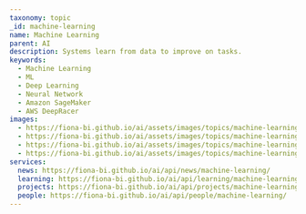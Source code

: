 ```yaml
---
taxonomy: topic
_id: machine-learning
name: Machine Learning
parent: AI
description: Systems learn from data to improve on tasks.
keywords:
  - Machine Learning
  - ML
  - Deep Learning
  - Neural Network
  - Amazon SageMaker
  - AWS DeepRacer
images:
  - https://fiona-bi.github.io/ai/assets/images/topics/machine-learning.jpg
  - https://fiona-bi.github.io/ai/assets/images/topics/machine-learning-2.jpg
  - https://fiona-bi.github.io/ai/assets/images/topics/machine-learning-3.jpg
  - https://fiona-bi.github.io/ai/assets/images/topics/machine-learning-4.jpg
services:
  news: https://fiona-bi.github.io/ai/api/news/machine-learning/
  learning: https://fiona-bi.github.io/ai/api/learning/machine-learning/
  projects: https://fiona-bi.github.io/ai/api/projects/machine-learning/
  people: https://fiona-bi.github.io/ai/api/people/machine-learning/
---
```

